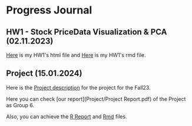 # Progress Journal

## HW1 - Stock PriceData Visualization & PCA (02.11.2023)

[Here](HW-1.html) is my HW1's html file and [Here](HW-1.Rmd) is my HW1's rmd file.

## Project (15.01.2024)

Here is the [Project description](Project/IE582_Fall23_Project_Description.pdf) for the project for the Fall23. <br>

Here you can check [our report](Project/Project Report.pdf) of the Project as Group 6.<br>

Also, you can achieve the [R Report](Project/IE582Project.html) and [Rmd](Project/IE582Project.Rmd) files. <br>

```

```
